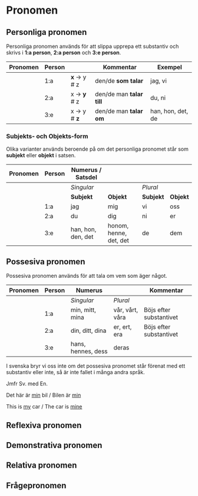 # Pronomen

## Personliga pronomen

Personliga pronomen används för att slippa upprepa ett substantiv och skrivs i __1:a person__, __2:a person__ och __3:e person__.

| Pronomen | Person |                         | Kommentar                 | Exempel            |
| -------- | ------ | ------------------------| ------------------------- | ------------------ |
|          | 1:a    | __x__ ->  y  #  z       | den/de __som talar__      | jag, vi            |
|          | 2:a    |   x   -> __y__ #  z     | den/de man __talar till__ | du, ni             |
|          | 3:e    |   x   ->   y   # __z__  | den/de man __talar om__   | han, hon, det, de  |

### Subjekts- och Objekts-form

Olika varianter används beroende på om det personliga pronomet står som __subjekt__ eller __objekt__ i satsen.

| Pronomen   | Person | Numerus / Satsdel  |                        |                   |                    |
| ---------- | ------ | ------------------ | ---------------------- | ----------------- | ------------------ |
|            |        | _Singular_         |                        | _Plural_          |                    |
|            |        | __Subjekt__        | __Objekt__             | __Subjekt__       | __Objekt__         |
|            | 1:a    | jag                | mig                    | vi                | oss                |
|            | 2:a    | du                 | dig                    | ni                | er                 |
|            | 3:e    | han, hon, den, det | honom, henne, det, det | de                | dem                |


## Possesiva pronomen

Possesiva pronomen används för att tala om vem som äger något.

| Pronomen   | Person | Numerus            |                  | Kommentar                |
| ---------- | -------| ------------------ | ---------------- | ------------------------ |
|            |        | _Singular_         |  _Plural_        |                          |
|            | 1:a    | min, mitt, mina    |  vår, vårt, våra | Böjs efter substantivet  |
|            | 2:a    | din, ditt, dina    |  er, ert, era    | Böjs efter substantivet  |
|            | 3:e    | hans, hennes, dess |  deras           |                          |

I svenska bryr vi oss inte om det possesiva pronomet står förenat med ett substantiv eller inte, så är inte fallet i många andra språk.

Jmfr Sv. med En.

Det här är <ins>min</ins> bil / Bilen är <ins>min<ins>

This is <ins>my</ins> car / The car is <ins>mine</ins>

## Reflexiva pronomen


## Demonstrativa pronomen


## Relativa pronomen


## Frågepronomen

